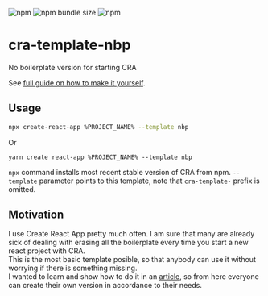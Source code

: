 ![npm](https://img.shields.io/npm/v/cra-template-nbp)    ![npm bundle size](https://img.shields.io/bundlephobia/min/cra-template-nbp)   ![npm](https://img.shields.io/npm/dy/cra-template-nbp)
# cra-template-nbp

No boilerplate version for starting CRA

See [full guide on how to make it yourself](https://dev.to/alejandrogutierrezb/make-your-own-create-react-app-the-quick-and-easy-way-3elc).

## Usage

```bash
npx create-react-app %PROJECT_NAME% --template nbp
```

Or

```shell script
yarn create react-app %PROJECT_NAME% --template nbp
```

`npx` command installs most recent stable version of CRA from npm. `--template` parameter points to this template, note that `cra-template-` prefix is omitted.

## Motivation

I use Create React App pretty much often. I am sure that many are already sick of dealing with erasing all the boilerplate every time you start a new react project with CRA.    
This is the most basic template posible, so that anybody can use it without worrying if there is something missing.    
I wanted to learn and show how to do it in an [article](https://dev.to/alejandrogutierrezb/make-your-own-create-react-app-the-quick-and-easy-way-3elc), so from here everyone can create their own version in accordance to their needs.
